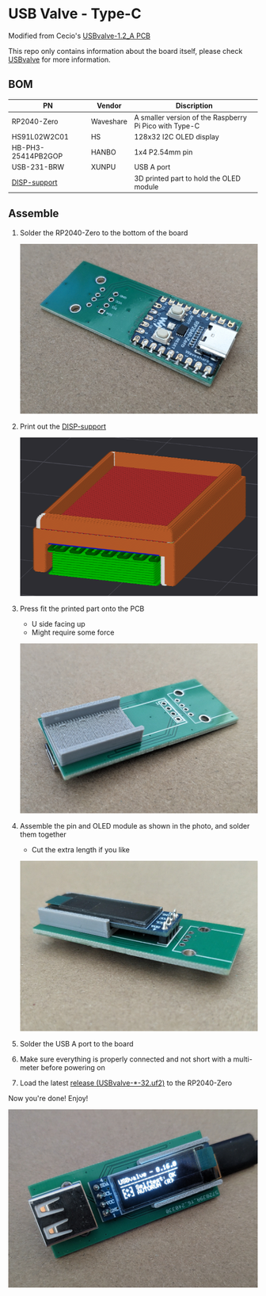 # USB Valve - Type-C

Modified from Cecio's [USBvalve-1.2_A PCB](https://github.com/cecio/USBvalve/blob/main/PCB/Gerber_USBvalve-1.2_A-PCB.zip)

This repo only contains information about the board itself, please check [USBvalve](https://github.com/cecio/USBvalve) for more information.

## BOM

| PN                                  | Vendor    | Discription                                            |
| ----------------------------------- | --------- | ------------------------------------------------------ |
| RP2040-Zero                         | Waveshare | A smaller version of the Raspberry Pi Pico with Type-C |
| HS91L02W2C01                        | HS        | 128x32 I2C OLED display                                |
| HB-PH3-25414PB2GOP                  | HANBO     | 1x4 P2.54mm pin                                        |
| USB-231-BRW                         | XUNPU     | USB A port                                             |
| [DISP-support](./DISP-support.step) |           | 3D printed part to hold the OLED module                |

## Assemble

1. Solder the RP2040-Zero to the bottom of the board

    ![RP2040](./pics/rp2040.jpeg)

2. Print out the [DISP-support](./DISP-support.step)

    ![slice](./pics/slice.png)

3. Press fit the printed part onto the PCB

    - U side facing up
    - Might require some force

    ![](./pics/oled_support.jpeg)

4. Assemble the pin and OLED module as shown in the photo, and solder them together

    - Cut the extra length if you like

    ![](./pics/OLED.jpeg)

5. Solder the USB A port to the board

6. Make sure everything is properly connected and not short with a multi-meter before powering on

1. Load the latest [release (USBvalve-*-32.uf2)](https://github.com/cecio/USBvalve/releases) to the RP2040-Zero

Now you're done! Enjoy!

![](./pics/assembled.jpeg)